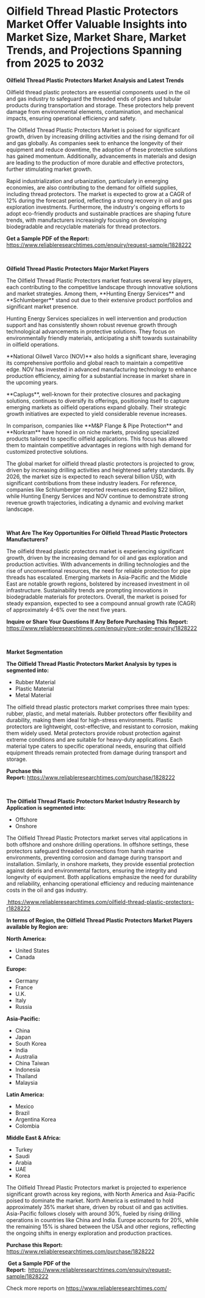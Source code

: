 <p><h1>Oilfield Thread Plastic Protectors Market Offer Valuable Insights into Market Size, Market Share, Market Trends, and Projections Spanning from 2025 to 2032</h1></p><p><strong>Oilfield Thread Plastic Protectors Market Analysis and Latest Trends</strong></p>
<p><p>Oilfield thread plastic protectors are essential components used in the oil and gas industry to safeguard the threaded ends of pipes and tubular products during transportation and storage. These protectors help prevent damage from environmental elements, contamination, and mechanical impacts, ensuring operational efficiency and safety.</p><p>The Oilfield Thread Plastic Protectors Market is poised for significant growth, driven by increasing drilling activities and the rising demand for oil and gas globally. As companies seek to enhance the longevity of their equipment and reduce downtime, the adoption of these protective solutions has gained momentum. Additionally, advancements in materials and design are leading to the production of more durable and effective protectors, further stimulating market growth.</p><p>Rapid industrialization and urbanization, particularly in emerging economies, are also contributing to the demand for oilfield supplies, including thread protectors. The market is expected to grow at a CAGR of 12% during the forecast period, reflecting a strong recovery in oil and gas exploration investments. Furthermore, the industry's ongoing efforts to adopt eco-friendly products and sustainable practices are shaping future trends, with manufacturers increasingly focusing on developing biodegradable and recyclable materials for thread protectors.</p></p>
<p><strong>Get a Sample PDF of the Report:&nbsp;</strong> <a href="https://www.reliableresearchtimes.com/enquiry/request-sample/1828222?utm_campaign=2396&utm_medium=2&utm_source=Github&utm_content=ia&utm_term=28022025&utm_id=oilfield-thread-plastic-protectors">https://www.reliableresearchtimes.com/enquiry/request-sample/1828222</a></p>
<p>&nbsp;</p>
<p><strong>Oilfield Thread Plastic Protectors Major Market Players</strong></p>
<p><p>The Oilfield Thread Plastic Protectors market features several key players, each contributing to the competitive landscape through innovative solutions and market strategies. Among them, **Hunting Energy Services** and **Schlumberger** stand out due to their extensive product portfolios and significant market presence. </p><p>Hunting Energy Services specializes in well intervention and production support and has consistently shown robust revenue growth through technological advancements in protective solutions. They focus on environmentally friendly materials, anticipating a shift towards sustainability in oilfield operations.</p><p>**National Oilwell Varco (NOV)** also holds a significant share, leveraging its comprehensive portfolio and global reach to maintain a competitive edge. NOV has invested in advanced manufacturing technology to enhance production efficiency, aiming for a substantial increase in market share in the upcoming years.</p><p>**Caplugs**, well-known for their protective closures and packaging solutions, continues to diversify its offerings, positioning itself to capture emerging markets as oilfield operations expand globally. Their strategic growth initiatives are expected to yield considerable revenue increases.</p><p>In comparison, companies like **M&P Flange & Pipe Protection** and **Norkram** have honed in on niche markets, providing specialized products tailored to specific oilfield applications. This focus has allowed them to maintain competitive advantages in regions with high demand for customized protective solutions.</p><p>The global market for oilfield thread plastic protectors is projected to grow, driven by increasing drilling activities and heightened safety standards. By 2026, the market size is expected to reach several billion USD, with significant contributions from these industry leaders. For reference, companies like Schlumberger reported revenues exceeding $22 billion, while Hunting Energy Services and NOV continue to demonstrate strong revenue growth trajectories, indicating a dynamic and evolving market landscape.</p></p>
<p>&nbsp;</p>
<p><strong>What Are The Key Opportunities For Oilfield Thread Plastic Protectors Manufacturers?</strong></p>
<p><p>The oilfield thread plastic protectors market is experiencing significant growth, driven by the increasing demand for oil and gas exploration and production activities. With advancements in drilling technologies and the rise of unconventional resources, the need for reliable protection for pipe threads has escalated. Emerging markets in Asia-Pacific and the Middle East are notable growth regions, bolstered by increased investment in oil infrastructure. Sustainability trends are prompting innovations in biodegradable materials for protectors. Overall, the market is poised for steady expansion, expected to see a compound annual growth rate (CAGR) of approximately 4-6% over the next five years.</p></p>
<p><strong>Inquire or Share Your Questions If Any Before Purchasing This Report:</strong> <a href="https://www.reliableresearchtimes.com/enquiry/pre-order-enquiry/1828222?utm_campaign=2396&utm_medium=2&utm_source=Github&utm_content=ia&utm_term=28022025&utm_id=oilfield-thread-plastic-protectors">https://www.reliableresearchtimes.com/enquiry/pre-order-enquiry/1828222</a></p>
<p>&nbsp;</p>
<p><strong>Market Segmentation</strong></p>
<p><strong>The Oilfield Thread Plastic Protectors Market Analysis by types is segmented into:</strong></p>
<p><ul><li>Rubber Material</li><li>Plastic Material</li><li>Metal Material</li></ul></p>
<p><p>The oilfield thread plastic protectors market comprises three main types: rubber, plastic, and metal materials. Rubber protectors offer flexibility and durability, making them ideal for high-stress environments. Plastic protectors are lightweight, cost-effective, and resistant to corrosion, making them widely used. Metal protectors provide robust protection against extreme conditions and are suitable for heavy-duty applications. Each material type caters to specific operational needs, ensuring that oilfield equipment threads remain protected from damage during transport and storage.</p></p>
<p><strong>Purchase this Report:&nbsp;</strong><a href="https://www.reliableresearchtimes.com/purchase/1828222?utm_campaign=2396&utm_medium=2&utm_source=Github&utm_content=ia&utm_term=28022025&utm_id=oilfield-thread-plastic-protectors">https://www.reliableresearchtimes.com/purchase/1828222</a></p>
<p>&nbsp;</p>
<p><strong>The Oilfield Thread Plastic Protectors Market Industry Research by Application is segmented into:</strong></p>
<p><ul><li>Offshore</li><li>Onshore</li></ul></p>
<p><p>The Oilfield Thread Plastic Protectors market serves vital applications in both offshore and onshore drilling operations. In offshore settings, these protectors safeguard threaded connections from harsh marine environments, preventing corrosion and damage during transport and installation. Similarly, in onshore markets, they provide essential protection against debris and environmental factors, ensuring the integrity and longevity of equipment. Both applications emphasize the need for durability and reliability, enhancing operational efficiency and reducing maintenance costs in the oil and gas industry.</p></p>
<p><a href="https://www.reliableresearchtimes.com/oilfield-thread-plastic-protectors-r1828222?utm_campaign=2396&utm_medium=2&utm_source=Github&utm_content=ia&utm_term=28022025&utm_id=oilfield-thread-plastic-protectors">&nbsp;https://www.reliableresearchtimes.com/oilfield-thread-plastic-protectors-r1828222</a></p>
<p><strong>In terms of Region, the Oilfield Thread Plastic Protectors Market Players available by Region are:</strong></p>
<p>
    <p> <strong> North America: </strong>
        <ul>
            <li>United States</li>
            <li>Canada</li>
        </ul>
        </p> 
    <p> <strong> Europe: </strong>
        <ul>
            <li>Germany</li>
            <li>France</li>
            <li>U.K.</li>
            <li>Italy</li>
            <li>Russia</li>
        </ul>
        </p> 
    <p> <strong> Asia-Pacific: </strong>
        <ul>
            <li>China</li>
            <li>Japan</li>
            <li>South Korea</li>
            <li>India</li>
            <li>Australia</li>
            <li>China Taiwan</li>
            <li>Indonesia</li>
            <li>Thailand</li>
            <li>Malaysia</li>
        </ul>
        </p> 
    <p> <strong> Latin America: </strong>
        <ul>
            <li>Mexico</li>
            <li>Brazil</li>
            <li>Argentina Korea</li>
            <li>Colombia</li>
        </ul>
        </p> 
    <p> <strong> Middle East & Africa: </strong>
        <ul>
            <li>Turkey</li>
            <li>Saudi</li>
            <li>Arabia</li>
            <li>UAE</li>
            <li>Korea</li>
        </ul>
    </p>
    </p>
<p><p>The Oilfield Thread Plastic Protectors market is projected to experience significant growth across key regions, with North America and Asia-Pacific poised to dominate the market. North America is estimated to hold approximately 35% market share, driven by robust oil and gas activities. Asia-Pacific follows closely with around 30%, fueled by rising drilling operations in countries like China and India. Europe accounts for 20%, while the remaining 15% is shared between the USA and other regions, reflecting the ongoing shifts in energy exploration and production practices.</p></p>
<p><strong>Purchase this Report: </strong><a href="https://www.reliableresearchtimes.com/purchase/1828222?utm_campaign=2396&utm_medium=2&utm_source=Github&utm_content=ia&utm_term=28022025&utm_id=oilfield-thread-plastic-protectors">https://www.reliableresearchtimes.com/purchase/1828222</a></p>
<p>&nbsp;<strong>Get a Sample PDF of the Report:&nbsp;&nbsp;</strong><a href="https://www.reliableresearchtimes.com/enquiry/request-sample/1828222?utm_campaign=2396&utm_medium=2&utm_source=Github&utm_content=ia&utm_term=28022025&utm_id=oilfield-thread-plastic-protectors">https://www.reliableresearchtimes.com/enquiry/request-sample/1828222</a></p>
<p><strong></strong></p>
<p>Check more reports on <a href="https://www.reliableresearchtimes.com/?utm_campaign=2396&utm_medium=2&utm_source=Github&utm_content=ia&utm_term=28022025&utm_id=oilfield-thread-plastic-protectors">https://www.reliableresearchtimes.com/</a></p>